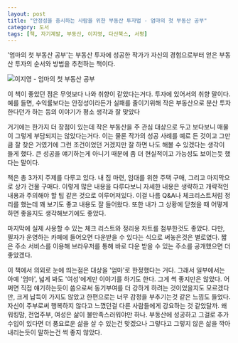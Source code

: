 ```yaml
---
layout: post
title: "안정성을 중시하는 사람을 위한 부동산 투자법 - 엄마의 첫 부동산 공부"
category: 도서
tags: [책, 자기계발, 부동산, 이지영, 다산북스, 서평]
---
```


'엄마의 첫 부동산 공부'는 부동산 투자에 성공한 작가가 자신의 경험으로부터 얻은 부동산 투자의 순서와 방법을 추천하는 책이다.


![이지영 - 엄마의 첫 부동산 공부](https://lh3.googleusercontent.com/-OU8av-tUS0M/WPoWa0kMxiI/AAAAAAAATlQ/OB3l3FJ12cgI52vVj0iLQuLA0ortX3omwCE0/s360/first-real-estate-study-for-mom-book.jpg "특이하게도 대상을 엄마로 특정하고 얘기한다.")


이 책이 좋았던 점은 무엇보다 나와 취향이 같았다는거다.
투자에 있어서의 취향 말이다.
예를 들면, 수익률보다는 안정성이라든가
실패를 줄이기위해 작은 부동산으로 분산 투자 한다던가 하는 등의 이야기가 평소 생각과 잘 맞았다

거기에는 한가지 더 장점이 있는데
작은 부동산을 주 관심 대상으로 두고 보다보니
매물이 그렇게 부담되지는 않았다는거다.
이는 물론 작가의 성공 사례를 예로 든 것이고
그만큼 잘 찾은 거였기에 그런 조건이었던 거겠지만
잘 하면 나도 해볼 수 있겠다는 생각이 들게 했다.
큰 성공을 얘기하는게 아니기 때문에 좀 더 현실적이고 가능성도 보이는듯 했다는 말이다.

책은 총 3가지 주제를 다루고 있다.
내 집 마련, 임대를 위한 주택 구매, 그리고 마지막으로 상가 건물 구매다.
이렇게 많은 내용을 다루다보니 자세한 내용은 생략하고 개략적인 내용과 주의해야 할 팁 같은 것으로 이루어져있다.
이걸 나름 Q&A나 체크리스트처럼 정리를 했는데
꽤 보기도 좋고 내용도 잘 들어왔다.
또한 내가 그 상황에 닫쳤을 때 어떻게 하면 좋을지도 생각해보기에도 좋았다.

마지막에 실제 사용할 수 있는 체크 리스트와 정리용 차트를 첨부한것도 좋았다.
다만, 필자가 운영하는 카페에 들어오면 다운받을 수 있다는 식으로 써놓은것은 별로였다.
짧은 주소 서비스를 이용해 브라우저를 통해 바로 다운 받을 수 있는 주소를 공개했으면 더 좋았겠다.

이 책에서 의외로 눈에 띄는점은 대상을 '엄마'로 한정했다는 거다.
그래서 일부에서는 아예 '엄마', 넓게 봐도 '여성'에게만 이야기를 하기도 한다.
그게 썩 좋지만은 않았다.
어쩌면 직접 얘기하는듯이 씀으로써 동기부여를 더 강하게 하려는 것이었을지도 모르겠다만,
크게 납득이 가지도 않았고
한편으로는 너무 감정을 부추기는것 같은 느낌도 들었다.
자신이 주부로써 행복하지 않다고 느꼈던걸 다른 사람들에게 강요하는 것 같았달까.
왜 워킹맘, 전업주부, 여성은 삶이 불만족스러워야만 하나.
부동산에 성공하고 그걸로 추가수입이 있다면 더 풍요로운 삶을 살 수 있는건 맞겠으나
그렇다고 그렇지 않은 삶을 깍아 내리는듯이 말하는건 썩 좋지 않았다.
